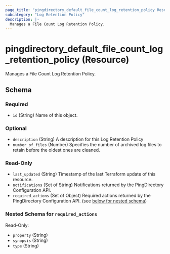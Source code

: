 ```yaml
---
page_title: "pingdirectory_default_file_count_log_retention_policy Resource - terraform-provider-pingdirectory"
subcategory: "Log Retention Policy"
description: |-
  Manages a File Count Log Retention Policy.
---
```


# pingdirectory_default_file_count_log_retention_policy (Resource)

Manages a File Count Log Retention Policy.



<!-- schema generated by tfplugindocs -->
## Schema

### Required

- `id` (String) Name of this object.

### Optional

- `description` (String) A description for this Log Retention Policy
- `number_of_files` (Number) Specifies the number of archived log files to retain before the oldest ones are cleaned.

### Read-Only

- `last_updated` (String) Timestamp of the last Terraform update of this resource.
- `notifications` (Set of String) Notifications returned by the PingDirectory Configuration API.
- `required_actions` (Set of Object) Required actions returned by the PingDirectory Configuration API. (see [below for nested schema](#nestedatt--required_actions))

<a id="nestedatt--required_actions"></a>
### Nested Schema for `required_actions`

Read-Only:

- `property` (String)
- `synopsis` (String)
- `type` (String)



